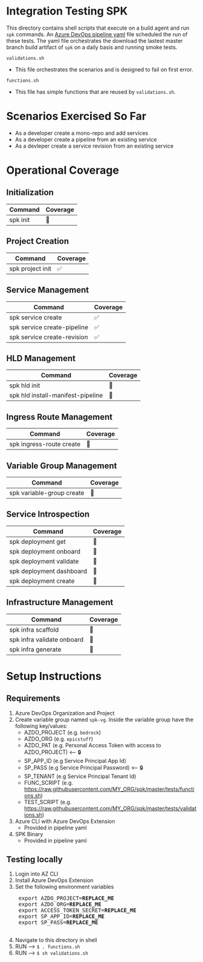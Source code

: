 # Integration Testing SPK
 
This directory contains shell scripts that execute on a build agent and run `spk` commands. An [Azure DevOps pipeline yaml](../smoke-test-pipeline.yml) file scheduled the run of these tests. The yaml file orchestrates the download the lastest master branch build artifact of `spk` on a daily basis and running smoke tests.  

`validations.sh`
- This file orchestrates the scenarios and is designed to fail on first error.

`functions.sh`

- This file has simple functions that are reused by `validations.sh`.

# Scenarios Exercised So Far
- As a developer create a mono-repo and add services
- As a developer create a pipeline from an existing service
- As a devleper create a service revision from an existing service

# Operational Coverage

## Initialization 
| Command | Coverage |
| --- | --- |
| spk init |  🚫 |

## Project Creation 
| Command | Coverage |
| --- | --- |
| spk project init | ✅ |

## Service Management 
| Command | Coverage |
| --- | --- |
| spk service create | ✅ |
| spk service create-pipeline | ✅ |
| spk service create-revision | ✅ |

## HLD Management 
| Command | Coverage |
| --- | --- |
| spk hld init | 🚫 |
| spk hld install-manifest-pipeline | 🚫 |

## Ingress Route Management 
| Command | Coverage |
| --- | --- |
| spk ingress-route create | 🚫 |

## Variable Group Management 
| Command | Coverage |
| --- | --- |
| spk variable-group create | 🚫 |

## Service Introspection 
| Command | Coverage |
| --- | --- |
| spk deployment get | 🚫 |
| spk deployment onboard | 🚫 |
| spk deployment validate | 🚫 |
| spk deployment dashboard | 🚫 |
| spk deployment create | 🚫 |

## Infrastructure Management 
| Command | Coverage |
| --- | --- |
| spk infra scaffold | 🚫 |
| spk infra validate onboard | 🚫 |
| spk infra generate | 🚫 |


# Setup Instructions

## Requirements
1. Azure DevOps Organization and Project
2. Create variable group named `spk-vg`. Inside the variable group have the following key/values:
    - AZDO_PROJECT (e.g. `bedrock`)
    - AZDO_ORG (e.g. `epicstuff`)
    - AZDO_PAT (e.g. Personal Access Token with access to AZDO_PROJECT) <-- 🔒
    - SP_APP_ID (e.g Service Principal App Id)
    - SP_PASS (e.g Service Principal Password) <-- 🔒
    - SP_TENANT (e.g Service Principal Tenant Id)
    - FUNC_SCRIPT (e.g. https://raw.githubusercontent.com/MY_ORG/spk/master/tests/functions.sh)
    - TEST_SCRIPT (e.g. https://raw.githubusercontent.com/MY_ORG/spk/master/tests/validations.sh)
3. Azure CLI with Azure DevOps Extension
    - Provided in pipeline yaml
4. SPK Binary
    - Provided in pipeline yaml

## Testing locally
1. Login into AZ CLI
2. Install Azure DevOps Extension
3. Set the following environment variables
    <pre>
    export AZDO_PROJECT=<b>REPLACE_ME</b>
    export AZDO_ORG=<b>REPLACE_ME</b>
    export ACCESS_TOKEN_SECRET=<b>REPLACE_ME</b>
    export SP_APP_ID=<b>REPLACE_ME</b>
    export SP_PASS=<b>REPLACE_ME</b>
    </pre>
4. Navigate to this directory in shell
5. RUN --> `$ . functions.sh`
6. RUN --> `$ sh validations.sh`


